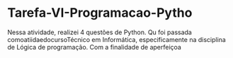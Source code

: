 # Tarefa-VI-Programacao-Pytho
Nessa atividade, realizei 4 questões de Python. Qu foi passada comoatiidaedocursoTécnico em Informática, especificamente na disciplina de Lógica de programação. Com a finalidade de aperfeiçoa 


